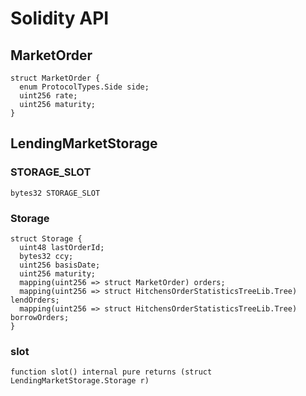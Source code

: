 # Solidity API

## MarketOrder

```solidity
struct MarketOrder {
  enum ProtocolTypes.Side side;
  uint256 rate;
  uint256 maturity;
}
```

## LendingMarketStorage

### STORAGE_SLOT

```solidity
bytes32 STORAGE_SLOT
```

### Storage

```solidity
struct Storage {
  uint48 lastOrderId;
  bytes32 ccy;
  uint256 basisDate;
  uint256 maturity;
  mapping(uint256 => struct MarketOrder) orders;
  mapping(uint256 => struct HitchensOrderStatisticsTreeLib.Tree) lendOrders;
  mapping(uint256 => struct HitchensOrderStatisticsTreeLib.Tree) borrowOrders;
}
```

### slot

```solidity
function slot() internal pure returns (struct LendingMarketStorage.Storage r)
```

